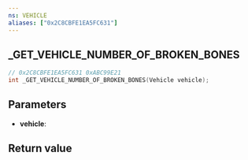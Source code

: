 ```yaml
---
ns: VEHICLE
aliases: ["0x2C8CBFE1EA5FC631"]
---
```

## _GET_VEHICLE_NUMBER_OF_BROKEN_BONES

```c
// 0x2C8CBFE1EA5FC631 0xABC99E21
int _GET_VEHICLE_NUMBER_OF_BROKEN_BONES(Vehicle vehicle);
```

## Parameters
* **vehicle**: 

## Return value
